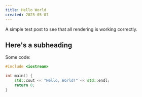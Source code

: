```yaml
---
title: Hello World
created: 2025-05-07
---
```


A simple test post to see that all rendering is working correctly.

## Here's a subheading

Some code:

```c++
#include <iostream>

int main() {
    std::cout << "Hello, World!" << std::endl;
    return 0;
}
```
